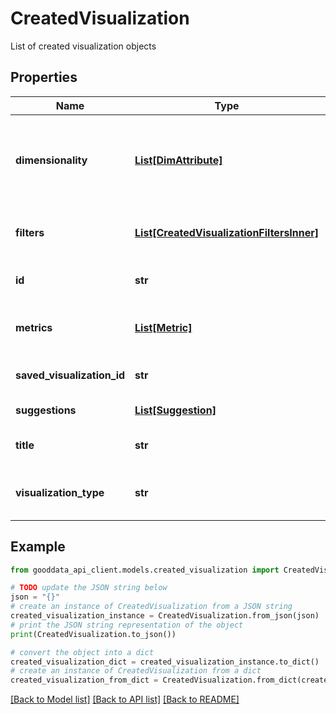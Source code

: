 # CreatedVisualization

List of created visualization objects

## Properties

Name | Type | Description | Notes
------------ | ------------- | ------------- | -------------
**dimensionality** | [**List[DimAttribute]**](DimAttribute.md) | List of attributes representing the dimensionality of the new visualization | 
**filters** | [**List[CreatedVisualizationFiltersInner]**](CreatedVisualizationFiltersInner.md) | List of filters to be applied to the new visualization | 
**id** | **str** | Proposed ID of the new visualization | 
**metrics** | [**List[Metric]**](Metric.md) | List of metrics to be used in the new visualization | 
**saved_visualization_id** | **str** | Saved visualization ID. | [optional] 
**suggestions** | [**List[Suggestion]**](Suggestion.md) | Suggestions for next steps | 
**title** | **str** | Proposed title of the new visualization | 
**visualization_type** | **str** | Visualization type requested in question | 

## Example

```python
from gooddata_api_client.models.created_visualization import CreatedVisualization

# TODO update the JSON string below
json = "{}"
# create an instance of CreatedVisualization from a JSON string
created_visualization_instance = CreatedVisualization.from_json(json)
# print the JSON string representation of the object
print(CreatedVisualization.to_json())

# convert the object into a dict
created_visualization_dict = created_visualization_instance.to_dict()
# create an instance of CreatedVisualization from a dict
created_visualization_from_dict = CreatedVisualization.from_dict(created_visualization_dict)
```
[[Back to Model list]](../README.md#documentation-for-models) [[Back to API list]](../README.md#documentation-for-api-endpoints) [[Back to README]](../README.md)


